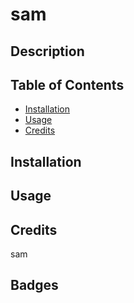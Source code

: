 # sam


## Description 


## Table of Contents 

* [Installation](#installation)
* [Usage](#usage)
* [Credits](#credits)


## Installation


## Usage 


## Credits
sam




## Badges


